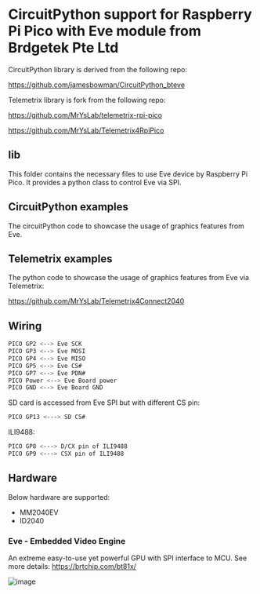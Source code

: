 # CircuitPython support for Raspberry Pi Pico with Eve module from Brdgetek Pte Ltd

CircuitPython library is derived from the following repo:

https://github.com/jamesbowman/CircuitPython_bteve

Telemetrix library is fork from the following repo:

https://github.com/MrYsLab/telemetrix-rpi-pico

https://github.com/MrYsLab/Telemetrix4RpiPico

## lib
This folder contains the necessary files to use Eve device by Raspberry Pi Pico.
It provides a python class to control Eve via SPI.

## CircuitPython examples
The circuitPython code to showcase the usage of graphics features from Eve.

## Telemetrix examples
The python code to showcase the usage of graphics features from Eve via Telemetrix:

https://github.com/MrYsLab/Telemetrix4Connect2040

## Wiring

```sh
PICO GP2 <--> Eve SCK
PICO GP3 <--> Eve MOSI
PICO GP4 <--> Eve MISO
PICO GP5 <--> Eve CS#
PICO GP7 <--> Eve PDN#
PICO Power <--> Eve Board power
PICO GND <--> Eve Board GND
```

SD card is accessed from Eve SPI but with different CS pin:
```sh
PICO GP13 <---> SD CS#
```

ILI9488:
```sh
PICO GP8 <---> D/CX pin of ILI9488
PICO GP9 <---> CSX pin of ILI9488
```

## Hardware

Below hardware are supported:
- MM2040EV
- ID2040

### Eve - Embedded Video Engine
An extreme easy-to-use yet powerful GPU with SPI interface to MCU. See more details:
https://brtchip.com/bt81x/

![image](https://user-images.githubusercontent.com/13127756/110600563-06ef1300-81bf-11eb-87c9-c75d55c7d02a.png)
